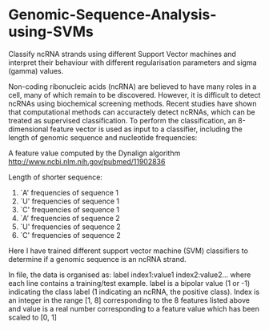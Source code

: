 # Genomic-Sequence-Analysis-using-SVMs
Classify ncRNA strands using different Support Vector machines and interpret their behaviour with different regularisation parameters and sigma (gamma) values.

Non-coding ribonucleic acids (ncRNA) are believed to have many roles in a cell, many of which remain to be discovered. However, it is difficult to detect ncRNAs using biochemical screening methods. Recent studies have shown that computational methods can accuractely detect ncRNAs, which can be treated as supervised classification. To perform the classification, an 8-dimensional feature vector is used as input to a classifier, including the length of genomic sequence and nucleotide frequencies:

A feature value computed by the Dynalign algorithm http://www.ncbi.nlm.nih.gov/pubmed/11902836

Length of shorter sequence:
1. `A' frequencies of sequence 1
2. `U' frequencies of sequence 1
3. `C' frequencies of sequence 1
4. `A' frequencies of sequence 2
5. `U' frequencies of sequence 2
6. `C' frequencies of sequence 2

Here I have trained different support vector machine (SVM) classifiers to determine if a genomic sequence is an ncRNA strand.

In file, the data is organised as: label index1:value1 index2:value2... where each line contains a training/test example. label is a bipolar value (1 or -1) indicating the class label (1 indicating an ncRNA, the positive class). Index is an integer in the range [1, 8] corresponding to the 8 features listed above and value is a real number corresponding to a feature value which has been scaled to [0, 1]
